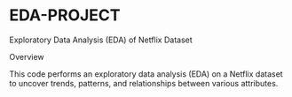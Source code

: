 # EDA-PROJECT

Exploratory Data Analysis (EDA) of Netflix Dataset

Overview

This code performs an exploratory data analysis (EDA) on a Netflix dataset to uncover trends, patterns, and relationships between various attributes.
